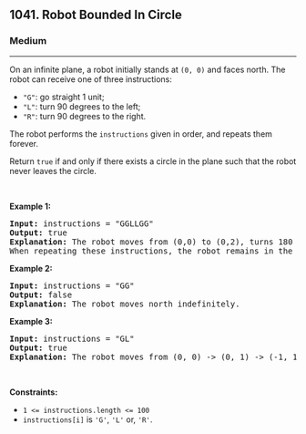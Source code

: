 <h2>1041. Robot Bounded In Circle</h2><h3>Medium</h3><hr><div><p>On an infinite plane, a robot initially stands at <code>(0, 0)</code> and faces north. The robot can receive one of three instructions:</p>

<ul>
	<li><code>"G"</code>: go straight 1 unit;</li>
	<li><code>"L"</code>: turn 90 degrees to the left;</li>
	<li><code>"R"</code>: turn 90 degrees to the right.</li>
</ul>

<p>The robot performs the <code>instructions</code> given in order, and repeats them forever.</p>

<p>Return <code>true</code> if and only if there exists a circle in the plane such that the robot never leaves the circle.</p>

<p>&nbsp;</p>
<p><strong>Example 1:</strong></p>

<div class="top-box hide"><div class="alert-info"></div></div><pre data-original-code="Input: instructions = &quot;GGLLGG&quot;
Output: true
Explanation: The robot moves from (0,0) to (0,2), turns 180 degrees, and then returns to (0,0).
When repeating these instructions, the robot remains in the circle of radius 2 centered at the origin." data-snippet-id="ext.096a4f89c453feef88cefa005f05744b" data-snippet-saved="false" data-codota-status="done"><strong>Input:</strong> instructions = "GGLLGG"
<strong>Output:</strong> true
<strong>Explanation:</strong> The robot moves from (0,0) to (0,2), turns 180 degrees, and then returns to (0,0).
When repeating these instructions, the robot remains in the circle of radius 2 centered at the origin.</pre>

<p><strong>Example 2:</strong></p>

<div class="top-box hide"><div class="alert-info"></div></div><pre data-original-code="Input: instructions = &quot;GG&quot;
Output: false
Explanation: The robot moves north indefinitely." data-snippet-id="ext.257c766cb6542b952084c24e4811b00e" data-snippet-saved="false" data-codota-status="done"><strong>Input:</strong> instructions = "GG"
<strong>Output:</strong> false
<strong>Explanation:</strong> The robot moves north indefinitely.</pre>

<p><strong>Example 3:</strong></p>

<div class="top-box hide"><div class="alert-info"></div></div><pre data-original-code="Input: instructions = &quot;GL&quot;
Output: true
Explanation: The robot moves from (0, 0) -> (0, 1) -> (-1, 1) -> (-1, 0) -> (0, 0) -> ..." data-snippet-id="ext.8ca71f1e5aa453ecd1d17ca33c456407" data-snippet-saved="false" data-codota-status="done"><strong>Input:</strong> instructions = "GL"
<strong>Output:</strong> true
<strong>Explanation:</strong> The robot moves from (0, 0) -&gt; (0, 1) -&gt; (-1, 1) -&gt; (-1, 0) -&gt; (0, 0) -&gt; ...</pre>

<p>&nbsp;</p>
<p><strong>Constraints:</strong></p>

<ul>
	<li><code>1 &lt;= instructions.length &lt;= 100</code></li>
	<li><code>instructions[i]</code> is <code>'G'</code>, <code>'L'</code> or, <code>'R'</code>.</li>
</ul>
</div>